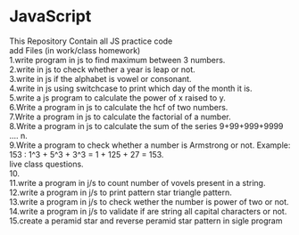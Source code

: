 # JavaScript
This Repository Contain all JS practice code
<br>
add Files (in work/class homework)
<br>
1.write program in js to find maximum between 3 numbers.
<br>
2.write in js to check whether a year is leap or not.
<br>
3.write in js if the alphabet is vowel or consonant.
<br>
4.write in js using switchcase to print which day of the month it is.
<br>
5.write a js program to calculate the power of x raised to y.
<br>
6.Write a program in js to calculate the hcf of two numbers.
<br>
7.Write a program in js to calculate the factorial of a number.
<br>
8.Write a program in js to calculate the sum of the series  9+99+999+9999 .... n.
<br>
9.Write a program to check whether a number is Armstrong or not.
Example: 153 :  1^3 + 5^3 + 3^3 = 1 + 125 + 27 = 153.
<br>
live class questions.
<br>
10. 
<br>
11.write a program in j/s to count number of vovels present in a string.
<br>
12.write a program in j/s to print pattern star triangle pattern.
<br>
13.write a program in j/s to check wether the number is power of two or not.
<br>
14.write a program in j/s to validate if are string all capital characters or not.
<br>
15.create a peramid star and reverse peramid star pattern in sigle program